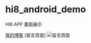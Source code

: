 # hi8_android_demo


HI8 APP 畫面展示


[我的博客](http://blog.csdn.net/guodongxiaren)
[留言頁面]
![留言頁面](https://user-images.githubusercontent.com/87661821/173244438-d5dcc86f-2a9c-41a4-92ee-56f4f7162e9b.gif)
